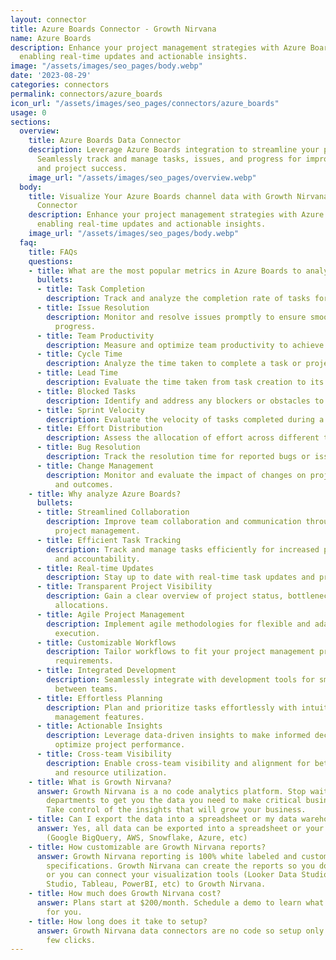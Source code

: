 ```yaml
---
layout: connector
title: Azure Boards Connector - Growth Nirvana
name: Azure Boards
description: Enhance your project management strategies with Azure Boards integration,
  enabling real-time updates and actionable insights.
image: "/assets/images/seo_pages/body.webp"
date: '2023-08-29'
categories: connectors
permalink: connectors/azure_boards
icon_url: "/assets/images/seo_pages/connectors/azure_boards"
usage: 0
sections:
  overview:
    title: Azure Boards Data Connector
    description: Leverage Azure Boards integration to streamline your project management.
      Seamlessly track and manage tasks, issues, and progress for improved collaboration
      and project success.
    image_url: "/assets/images/seo_pages/overview.webp"
  body:
    title: Visualize Your Azure Boards channel data with Growth Nirvana's Azure Boards
      Connector
    description: Enhance your project management strategies with Azure Boards integration,
      enabling real-time updates and actionable insights.
    image_url: "/assets/images/seo_pages/body.webp"
  faq:
    title: FAQs
    questions:
    - title: What are the most popular metrics in Azure Boards to analyze?
      bullets:
      - title: Task Completion
        description: Track and analyze the completion rate of tasks for improved efficiency.
      - title: Issue Resolution
        description: Monitor and resolve issues promptly to ensure smooth project
          progress.
      - title: Team Productivity
        description: Measure and optimize team productivity to achieve project goals.
      - title: Cycle Time
        description: Analyze the time taken to complete a task or project cycle.
      - title: Lead Time
        description: Evaluate the time taken from task creation to its completion.
      - title: Blocked Tasks
        description: Identify and address any blockers or obstacles to task completion.
      - title: Sprint Velocity
        description: Evaluate the velocity of tasks completed during a sprint or iteration.
      - title: Effort Distribution
        description: Assess the allocation of effort across different tasks and projects.
      - title: Bug Resolution
        description: Track the resolution time for reported bugs or issues.
      - title: Change Management
        description: Monitor and evaluate the impact of changes on project timelines
          and outcomes.
    - title: Why analyze Azure Boards?
      bullets:
      - title: Streamlined Collaboration
        description: Improve team collaboration and communication through centralized
          project management.
      - title: Efficient Task Tracking
        description: Track and manage tasks efficiently for increased productivity
          and accountability.
      - title: Real-time Updates
        description: Stay up to date with real-time task updates and progress indicators.
      - title: Transparent Project Visibility
        description: Gain a clear overview of project status, bottlenecks, and resource
          allocations.
      - title: Agile Project Management
        description: Implement agile methodologies for flexible and adaptable project
          execution.
      - title: Customizable Workflows
        description: Tailor workflows to fit your project management processes and
          requirements.
      - title: Integrated Development
        description: Seamlessly integrate with development tools for smooth collaboration
          between teams.
      - title: Effortless Planning
        description: Plan and prioritize tasks effortlessly with intuitive project
          management features.
      - title: Actionable Insights
        description: Leverage data-driven insights to make informed decisions and
          optimize project performance.
      - title: Cross-team Visibility
        description: Enable cross-team visibility and alignment for better coordination
          and resource utilization.
    - title: What is Growth Nirvana?
      answer: Growth Nirvana is a no code analytics platform. Stop waiting for other
        departments to get you the data you need to make critical business decisions.
        Take control of the insights that will grow your business.
    - title: Can I export the data into a spreadsheet or my data warehouse?
      answer: Yes, all data can be exported into a spreadsheet or your data warehouse
        (Google BigQuery, AWS, Snowflake, Azure, etc)
    - title: How customizable are Growth Nirvana reports?
      answer: Growth Nirvana reporting is 100% white labeled and customized to your
        specifications. Growth Nirvana can create the reports so you don’t have to
        or you can connect your visualization tools (Looker Data Studio/Google Data
        Studio, Tableau, PowerBI, etc) to Growth Nirvana.
    - title: How much does Growth Nirvana cost?
      answer: Plans start at $200/month. Schedule a demo to learn what plan is best
        for you.
    - title: How long does it take to setup?
      answer: Growth Nirvana data connectors are no code so setup only requires a
        few clicks.
---
```

